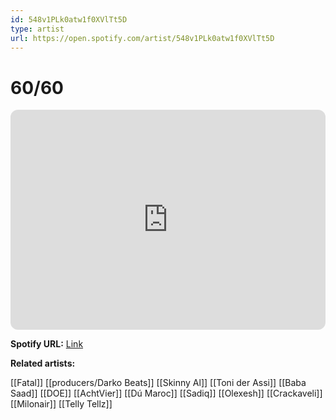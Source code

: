 ```yaml
---
id: 548v1PLk0atw1f0XVlTt5D
type: artist
url: https://open.spotify.com/artist/548v1PLk0atw1f0XVlTt5D
---
```

# 60/60

<iframe style="border-radius:12px" src="https://open.spotify.com/embed/artist/548v1PLk0atw1f0XVlTt5D" width="100%" height="352" frameBorder="0" allowfullscreen="" allow="autoplay; clipboard-write; encrypted-media; fullscreen; picture-in-picture" loading="lazy"></iframe>

**Spotify URL:** [Link](https://open.spotify.com/artist/548v1PLk0atw1f0XVlTt5D)

**Related artists:**

[[Fatal]]
[[producers/Darko Beats]]
[[Skinny Al]]
[[Toni der Assi]]
[[Baba Saad]]
[[DOE]]
[[AchtVier]]
[[Dú Maroc]]
[[Sadiq]]
[[Olexesh]]
[[Crackaveli]]
[[Milonair]]
[[Telly Tellz]]
